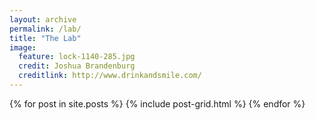 ```yaml
---
layout: archive
permalink: /lab/
title: "The Lab"
image:
  feature: lock-1140-285.jpg
  credit: Joshua Brandenburg
  creditlink: http://www.drinkandsmile.com/
---
```


<div class="tiles">
{% for post in site.posts %}
  {% include post-grid.html %}
{% endfor %}
</div><!-- /.tiles -->
